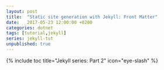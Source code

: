 ```yaml
---
layout: post
title:  "Static site generation with Jekyll: Front Matter"
date:   2017-05-23 12:00:00 +0200
categories: dotnet
tags: [tutorial,jekyll]
series: jekyll-tut
unpublished: true
---
```


{% include toc title="Jekyll series: Part 2" icon="eye-slash" %}



<!--more-->


